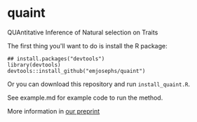 # quaint
QUAntitative Inference of Natural selection on Traits

The first thing you'll want to do is install the R package: 

```
## install.packages("devtools")
library(devtools)
devtools::install_github("emjosephs/quaint")
```

Or you can download this repository and run `install_quaint.R`.


See example.md for example code to run the method.


More information in [our preprint](https://www.biorxiv.org/content/early/2018/07/13/368506)
 
